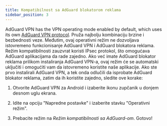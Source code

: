 ```yaml
---
title: Kompatibilnost sa AdGuard blokatorom reklama
sidebar_position: 3
---
```


AdGuard VPN has the VPN operating mode enabled by default, which uses its own [AdGuard VPN protocol](/general/adguard-vpn-protocol). Pruža najbolju kombinaciju brzine i bezbednosti veze. Međutim, ovaj operativni režim ne dozvoljava istovremeno funkcionisanje AdGuard VPN i AdGuard blokatora reklama. Režim kompatibilnosti zauzvrat koristi IPsec protokol, što omogućava AdGuard aplikacijama da rade zajedno. Ako već imate AdGuard blokator reklama prilikom instaliranja AdGuard VPN-a, ovaj režim će se automatski uključiti i omogućiti vam da istovremeno koristite naše aplikacije. Ako ste prvo instalirali AdGuard VPN, a tek onda odlučili da isprobate AdGuard blokator reklama, zatim da ih koristite zajedno, sledite ove korake:

1. Otvorite AdGuard VPN za Android i izaberite ikonu zupčanik u donjem desnom uglu ekrana.

2. Idite na opciju "Napredne postavke" i izaberite stavku "Operativni režim".

3. Prebacite režim na *Režim kompatibilnosti sa AdGuard-om*. Gotovo!

